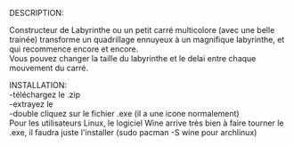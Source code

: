 DESCRIPTION:

Constructeur de Labyrinthe ou un petit carré multicolore (avec une belle trainée) transforme un quadrillage ennuyeux à un magnifique labyrinthe, et qui recommence encore et encore.  
Vous pouvez changer la taille du labyrinthe et le delai entre chaque mouvement du carré.  

INSTALLATION:  
-téléchargez le .zip  
-extrayez le  
-double cliquez sur le fichier .exe (il a une icone normalement)  
Pour les utilisateurs Linux, le logiciel Wine arrive très bien à faire tourner le .exe, il faudra juste l'installer (sudo pacman -S wine pour archlinux)